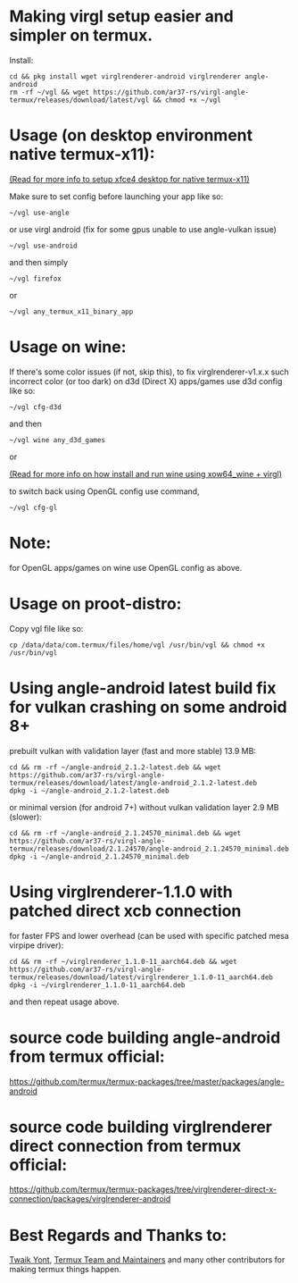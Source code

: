 # Making virgl setup easier and simpler on termux.
Install:
```
cd && pkg install wget virglrenderer-android virglrenderer angle-android
rm -rf ~/vgl && wget https://github.com/ar37-rs/virgl-angle-termux/releases/download/latest/vgl && chmod +x ~/vgl
```

# Usage (on desktop environment native termux-x11):
[(Read for more info to setup xfce4 desktop for native termux-x11)](https://github.com/ar37-rs/xfce4-termux)

Make sure to set config before launching your app like so:
```
~/vgl use-angle
```
or use virgl android (fix for some gpus unable to use angle-vulkan issue)
```
~/vgl use-android
```
and then simply
```
~/vgl firefox
```
or
```
~/vgl any_termux_x11_binary_app
```

# Usage on wine:
If there's some color issues (if not, skip this), to fix virglrenderer-v1.x.x such incorrect color (or too dark) on d3d
(Direct X) apps/games use d3d config like so:
```
~/vgl cfg-d3d
```
and then
```
~/vgl wine any_d3d_games
```
or

[(Read for more info on how install and run wine using xow64_wine + virgl)](https://github.com/ar37-rs/xow64-wine)

to switch back using OpenGL config use command,
```
~/vgl cfg-gl
```

# Note:
for OpenGL apps/games on wine use OpenGL config as above.

# Usage on proot-distro:
Copy vgl file like so:
```
cp /data/data/com.termux/files/home/vgl /usr/bin/vgl && chmod +x /usr/bin/vgl
```

# Using angle-android latest build fix for vulkan crashing on some android 8+
prebuilt vulkan with validation layer (fast and more stable) 13.9 MB:
```
cd && rm -rf ~/angle-android_2.1.2-latest.deb && wget https://github.com/ar37-rs/virgl-angle-termux/releases/download/latest/angle-android_2.1.2-latest.deb
dpkg -i ~/angle-android_2.1.2-latest.deb
```
or minimal version (for android 7+) without vulkan validation layer 2.9 MB (slower):
```
cd && rm -rf ~/angle-android_2.1.24570_minimal.deb && wget https://github.com/ar37-rs/virgl-angle-termux/releases/download/2.1.24570/angle-android_2.1.24570_minimal.deb
dpkg -i ~/angle-android_2.1.24570_minimal.deb
```

# Using virglrenderer-1.1.0 with patched direct xcb connection
for faster FPS and lower overhead (can be used with specific patched mesa virpipe driver):
```
cd && rm -rf ~/virglrenderer_1.1.0-11_aarch64.deb && wget https://github.com/ar37-rs/virgl-angle-termux/releases/download/latest/virglrenderer_1.1.0-11_aarch64.deb
dpkg -i ~/virglrenderer_1.1.0-11_aarch64.deb
```

and then repeat usage above.

# source code building angle-android from termux official:
https://github.com/termux/termux-packages/tree/master/packages/angle-android

# source code building virglrenderer direct connection from termux official:
https://github.com/termux/termux-packages/tree/virglrenderer-direct-x-connection/packages/virglrenderer-android

# Best Regards and Thanks to:
[Twaik Yont](https://github.com/twaik), [Termux Team and Maintainers]( https://github.com/termux) and many other contributors for making termux things happen.

